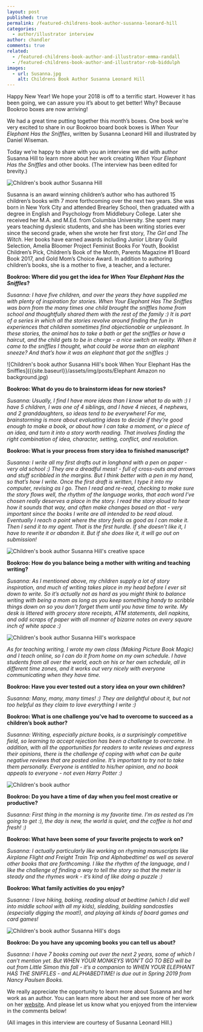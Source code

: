 ```yaml
---
layout: post
published: true
permalink: /featured-childrens-book-author-susanna-leonard-hill
categories:
  - author/illustrator interview
author: chandler
comments: true
related:
  - /featured-childrens-book-author-and-illustrator-emma-randall
  - /featured-childrens-book-author-and-illustrator-rob-biddulph
images:
  - url: Susanna.jpg
    alt: Childrens Book Author Susanna Leonard Hill
---
```

Happy New Year! We hope your 2018 is off to a terrific start. However it has been going, we can assure you it’s about to get better! Why? Because Bookroo boxes are now arriving!

We had a great time putting together this month’s boxes. One book we’re very excited to share in our Bookroo board book boxes is _When Your Elephant Has the Sniffles_, written by Susanna Leonard Hill and illustrated by Daniel Wiseman.

Today we’re happy to share with you an interview we did with author Susanna Hill to learn more about her work creating _When Your Elephant Has the Sniffles_ and other books. (The interview has been edited for brevity.)

![Children's book author Susanna Hill]({{site.baseurl}}/assets/img/posts/Susanna.jpg)

Susanna is an award winning children’s author who has authored 15 children’s books with 7 more forthcoming over the next two years. She was born in New York City and attended Brearley School, then graduated with a degree in English and Psychology from Middlebury College. Later she received her M.A. and M.Ed. from Columbia University. She spent many years teaching dyslexic students, and she has been writing stories ever since the second grade, when she wrote her first story, _The Girl and The Witch_. Her books have earned awards including Junior Library Guild Selection, Amelia Bloomer Project Feminist Books For Youth, Booklist Children’s Pick, Children’s Book of the Month, Parents Magazine #1 Board Book 2017, and Gold Mom’s Choice Award.  In addition to authoring children’s books, she is a mother to five, a teacher, and a lecturer.

**Bookroo: Where did you get the idea for _When Your Elephant Has the Sniffles_?**

_Susanna: I have five children, and over the years they have supplied me with plenty of inspiration for stories.  When Your Elephant Has The Sniffles was born from the many times one child brought the sniffles home from school and thoughtfully shared them with the rest of the family :)  It is part of a series in which all the stories revolve around finding the fun in experiences that children sometimes find objectionable or unpleasant.  In these stories, the animal has to take a bath or get the sniffles or have a haircut, and the child gets to be in charge - a nice switch on reality.  When it came to the sniffles I thought, what could be worse than an elephant sneeze?  And that’s how it was an elephant that got the sniffles :)_

![Children's book author Susanna Hill's book When Your Elephant Has the Sniffles]({{site.baseurl}}/assets/img/posts/Elephant Amazon no background.jpg)

**Bookroo: What do you do to brainstorm ideas for new stories?**

_Susanna: Usually, I find I have more ideas than I know what to do with :)   I have 5 children, I was one of 4 siblings, and I have 4 nieces, 4 nephews, and 2 granddaughters, so ideas tend to be everywhere!  For me, brainstorming is more about evaluating ideas to decide if they’re good enough to make a book, or about how I can take a moment, or a piece of an idea, and turn it into a story worth reading.  That involves finding the right combination of idea, character, setting, conflict, and resolution._   

**Bookroo: What is your process from story idea to finished manuscript?**

_Susanna:  I write all my first drafts out in longhand with a pen on paper - very old school :)  They are a dreadful mess! - full of cross-outs and arrows and stuff scribbled in the margins.  But I think better with a pen in my hand, so that’s how I write.  Once the first draft is written, I type it into my computer, revising as I go.  Then I read and re-read, checking to make sure the story flows well, the rhythm of the language works, that each word I’ve chosen really deserves a place in the story.  I read the story aloud to hear how it sounds that way, and often make changes based on that - very important since the books I write are all intended to be read aloud.  Eventually I reach a point where the story feels as good as I can make it.  Then I send it to my agent.  That is the first hurdle.  If she doesn’t like it, I have to rewrite it or abandon it.  But if she does like it, it will go out on submission!_

![Children's book author Susanna Hill's creative space]({{site.baseurl}}/assets/img/posts/workspace.jpg)

**Bookroo: How do you balance being a mother with writing and teaching writing?**

_Susanna:  As I mentioned above, my children supply a lot of story inspiration, and much of writing takes place in my head before I ever sit down to write.  So it’s actually not as hard as you might think to balance writing with being a mom as long as you keep something handy to scribble things down on so you don’t forget them until you have time to write.  My desk is littered with grocery store receipts, ATM statements, deli napkins, and odd scraps of paper with all manner of bizarre notes on every square inch of white space :)_

![Children's book author Susanna Hill's workspace]({{site.baseurl}}/assets/img/posts/desk.jpg)

_As for teaching writing, I wrote my own class (Making Picture Book Magic) and I teach online, so I can do it from home on my own schedule.  I have students from all over the world, each on his or her own schedule, all in different time zones, and it works out very nicely with everyone communicating when they have time._

**Bookroo: Have you ever tested out a story idea on your own children?**

_Susanna:  Many, many, many times! :)  They are delightful about it, but not too helpful as they claim to love everything I write :)_

**Bookroo: What is one challenge you’ve had to overcome to succeed as a children’s book author?**

_Susanna: Writing, especially picture books, is a surprisingly competitive field, so learning to accept rejection has been a challenge to overcome.  In addition, with all the opportunities for readers to write reviews and express their opinions, there is the challenge of coping with what can be quite negative reviews that are posted online.  It’s important to try not to take them personally.  Everyone is entitled to his/her opinion, and no book appeals to everyone - not even Harry Potter :)_

![Children's book author]({{site.baseurl}}/assets/img/posts/home.jpg)

**Bookroo: Do you have a time of day when you feel most creative or productive?**

_Susanna: First thing in the morning is my favorite time.  I’m as rested as I’m going to get :), the day is new, the world is quiet, and the coffee is hot and fresh! :)_

**Bookroo: What have been some of your favorite projects to work on?**

_Susanna:  I actually particularly like working on rhyming manuscripts like Airplane Flight and Freight Train Trip and Alphabedtime!  as well as several other books that are forthcoming.  I like the rhythm of the language, and I like the challenge of finding a way to tell the story so that the meter is steady and the rhymes work - it’s kind of like doing a puzzle :)_ 

**Bookroo: What family activities do you enjoy?**

_Susanna:  I love hiking, baking, reading aloud at bedtime (which I did well into middle school with all my kids), sledding, building sandcastles (especially digging the moat!), and playing all kinds of board games and card games!_

![Children's book author Susanna Hill's dogs]({{site.baseurl}}/assets/img/posts/dogs.jpg)

**Bookroo: Do you have any upcoming books you can tell us about?**

_Susanna:  I have 7 books coming out over the next 2 years, some of which I can’t mention yet.  But WHEN YOUR MONKEYS WON’T GO TO BED will be out from Little Simon this fall - it’s a companion to WHEN YOUR ELEPHANT HAS THE SNIFFLES - and ALPHABEDTIME! is due out in Spring 2019 from Nancy Paulsen Books._ 

We really appreciate the opportunity to learn more about Susanna and her work as an author. You can learn more about her and see more of her work on her [website](https://susannahill.com/). And please let us know what you enjoyed from the interview in the comments below!

(All images in this interview are courtesy of Susanna Leonard Hill.)
